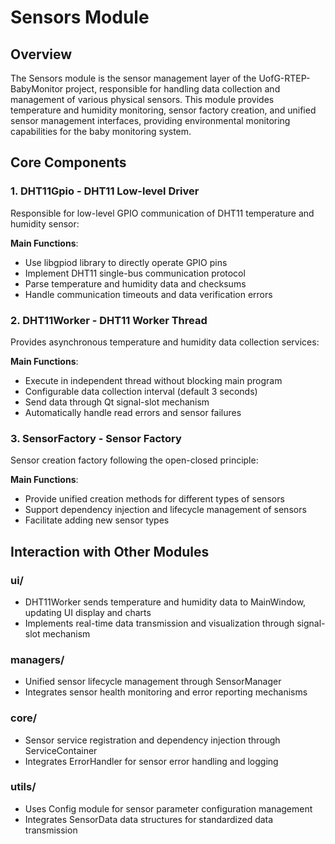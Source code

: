 # Sensors Module

## Overview

The Sensors module is the sensor management layer of the UofG-RTEP-BabyMonitor project, responsible for handling data collection and management of various physical sensors. This module provides temperature and humidity monitoring, sensor factory creation, and unified sensor management interfaces, providing environmental monitoring capabilities for the baby monitoring system.

## Core Components

### 1. DHT11Gpio - DHT11 Low-level Driver

Responsible for low-level GPIO communication of DHT11 temperature and humidity sensor:

**Main Functions**:
- Use libgpiod library to directly operate GPIO pins
- Implement DHT11 single-bus communication protocol
- Parse temperature and humidity data and checksums
- Handle communication timeouts and data verification errors

### 2. DHT11Worker - DHT11 Worker Thread

Provides asynchronous temperature and humidity data collection services:

**Main Functions**:
- Execute in independent thread without blocking main program
- Configurable data collection interval (default 3 seconds)
- Send data through Qt signal-slot mechanism
- Automatically handle read errors and sensor failures

### 3. SensorFactory - Sensor Factory

Sensor creation factory following the open-closed principle:

**Main Functions**:
- Provide unified creation methods for different types of sensors
- Support dependency injection and lifecycle management of sensors
- Facilitate adding new sensor types

## Interaction with Other Modules

### ui/
- DHT11Worker sends temperature and humidity data to MainWindow, updating UI display and charts
- Implements real-time data transmission and visualization through signal-slot mechanism

### managers/
- Unified sensor lifecycle management through SensorManager
- Integrates sensor health monitoring and error reporting mechanisms

### core/
- Sensor service registration and dependency injection through ServiceContainer
- Integrates ErrorHandler for sensor error handling and logging

### utils/
- Uses Config module for sensor parameter configuration management
- Integrates SensorData data structures for standardized data transmission







